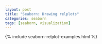 ```yaml
---
layout: post
title: "Seaborn: Drawing relplots"
categories: seaborn
tags: [seaborn, visualization]
---
```

{% include seaborn-relplot-examples.html %}

